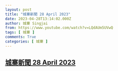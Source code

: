 ```yaml
---
layout: post
title: "城寨新聞 28 April 2023"
date: 2023-04-28T13:14:02.000Z
author: 城寨 Singjai
from: https://www.youtube.com/watch?v=LQdAUm5UVwQ
tags: [ 城寨 ]
comments: True
categories: [ 城寨 ]
---
```

<!--1682687642000-->
[城寨新聞 28 April 2023](https://www.youtube.com/watch?v=LQdAUm5UVwQ)
------

<div>

</div>
